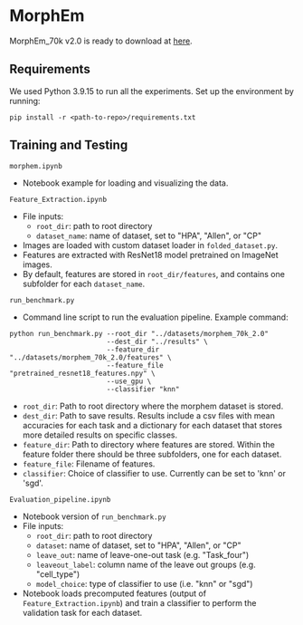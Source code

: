 # MorphEm

MorphEm_70k v2.0 is ready to download at [here](https://caicedolab.s3.us-west-2.amazonaws.com/MorphEm/morphem_70k_2.0.zip).

## Requirements

We used Python 3.9.15 to run all the experiments. Set up the environment by running:
```
pip install -r <path-to-repo>/requirements.txt
```


## Training and Testing
`morphem.ipynb` 
* Notebook example for loading and visualizing the data.

`Feature_Extraction.ipynb`
* File inputs:
    * `root_dir`: path to root directory
    * `dataset_name`: name of dataset, set to "HPA", "Allen", or "CP"
* Images are loaded with custom dataset loader in `folded_dataset.py`.
* Features are extracted with ResNet18 model pretrained on ImageNet images.
* By default, features are stored in `root_dir/features`, and contains one subfolder for each `dataset_name`.


`run_benchmark.py`
* Command line script to run the evaluation pipeline. Example command:
```
python run_benchmark.py --root_dir "../datasets/morphem_70k_2.0" 
                        --dest_dir "../results" \
                        --feature_dir "../datasets/morphem_70k_2.0/features" \
                        --feature_file "pretrained_resnet18_features.npy" \
                        --use_gpu \
                        --classifier "knn"
```
 * `root_dir`: Path to root directory where the morphem dataset is stored.
 * `dest_dir`: Path to save results. Results include a csv files with mean accuracies for each task 
               and a dictionary for each dataset that stores more detailed results on specific classes.
 * `feature_dir`: Path to directory where features are stored. Within the feature folder there should be three subfolders, one for each dataset.
 * `feature_file`: Filename of features.
 * `classifier`: Choice of classifier to use. Currently can be set to 'knn' or 'sgd'.


`Evaluation_pipeline.ipynb`
* Notebook version of `run_benchmark.py`
* File inputs:
    * `root_dir`: path to root directory
    * `dataset`: name of dataset, set to "HPA", "Allen", or "CP"
    * `leave_out`: name of leave-one-out task (e.g. "Task_four")
    * `leaveout_label`: column name of the leave out groups (e.g. "cell_type")
    * `model_choice`: type of classifier to use (i.e. "knn" or "sgd") 
* Notebook loads precomputed features (output of `Feature_Extraction.ipynb`) and train 
  a classifier to perform the validation task for each dataset. 
